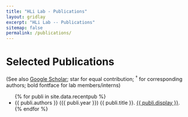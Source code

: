 ```yaml
---
title: "HLi Lab - Publications"
layout: gridlay
excerpt: "HLi Lab -- Publications"
sitemap: false
permalink: /publications/
---
```


<script async src="https://badge.dimensions.ai/badge.js" charset="utf-8"></script>

# Selected Publications

(See also [Google Scholar](https://scholar.google.com/citations?user=HQv0p0kAAAAJ); star for equal contribution; <sup>&#8224;</sup> for corresponding authors; bold fontface for lab members/interns)

<ul>
{% for publi in site.data.recentpub %}
<li>{{ publi.authors }} ({{ publi.year }}) {{ publi.title }}. <a href="{{ publi.url }}">{{ publi.display }}</a>.
<span class="__dimensions_badge_embed__" data-pmid="{{ publi.pmid }}" data-legend="never" data-style="small_rectangle">&nbsp;</span>
</li>
{% endfor %}
</ul>
